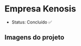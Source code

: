 <h1>Empresa Kenosis</h1>
  
 <ul>
   <li> Status: Concluído ✅ </li>
 </ul>


<h2>Imagens do projeto</h2>
  
